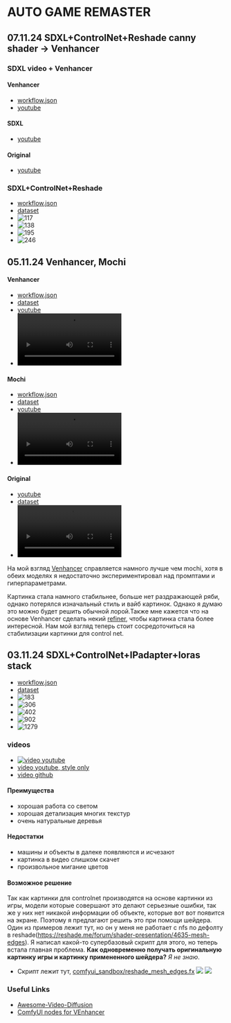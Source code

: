 # AUTO GAME REMASTER

## 07.11.24 SDXL+ControlNet+Reshade canny shader -> Venhancer

### SDXL video + Venhancer
#### Venhancer
- [workflow.json](showcases/showcase_2/nfs_venhancer.json)
- [youtube](https://youtu.be/7mpGQl7Z91k?si=XTTGQO5ZtLi6yMqI)

#### SDXL

- [youtube](https://youtu.be/tdmL3rGf3NE)

#### Original

- [youtube](https://youtu.be/wYxjkZ3cXA8)

### SDXL+ControlNet+Reshade
- [workflow.json](showcases/showcase_3/nfs_reshade_ip_lora_control_video_notes.json)
- [dataset](https://huggingface.co/dim/auto_remaster/blob/main/reshade_video_4.zip)
- ![117](showcases/showcase_3/117.png)
- ![138](showcases/showcase_3/138.png)
- ![195](showcases/showcase_3/195.png)
- ![246](showcases/showcase_3/246.png)

## 05.11.24 Venhancer, Mochi

#### Venhancer
- [workflow.json](showcases/showcase_2/nfs_venhancer.json)
- [dataset](https://huggingface.co/dim/auto_remaster/blob/main/render_nfs_noblur_high_graph_2_ip_control_lora_1.tar.gz)
- [youtube](https://youtu.be/KWcad7MjKQo)
- <video src="https://github.com/user-attachments/assets/66eb4ee4-d3bf-4190-9810-1e697165f8f2" width="50%" controls autoplay loop></video>


#### Mochi
- [workflow.json](showcases/showcase_2/nfs_mochi_enhancer.json)
- [dataset](https://huggingface.co/dim/auto_remaster/blob/main/render_nfs_noblur_high_graph_2_ip_control_lora_1.tar.gz)
- [youtube](https://youtu.be/h2xGpse_GRQ)
- <video src="https://github.com/user-attachments/assets/9633fbde-3ee5-4f51-8c66-9b032b33bb1a" width="50%" controls autoplay loop></video>

#### Original
- [youtube](https://youtu.be/UHwW8Y2Vyjs)
- [dataset](https://huggingface.co/dim/auto_remaster/blob/main/render_nfs_noblur_high_graph_2_ip_control_lora_1.tar.gz)
- <video src="https://github.com/user-attachments/assets/0454d387-4e55-4302-a9f1-4153786d03ab" width="50%" controls autoplay loop></video>

На мой взгляд [Venhancer](https://github.com/Vchitect/VEnhancer) справляется намного лучше чем mochi, хотя в обеих моделях я недостаточно экспериментировал над промптами и гиперпараметрами.

Картинка стала намного стабильнее, больше нет раздражающей ряби, однако потерялся изначальный стиль и вайб картинок. Однако я думаю это можно будет решить обычной лорой.Также мне кажется что на основе Venhancer сделать некий [refiner](https://www.reddit.com/r/StableDiffusion/comments/15ah7uj/can_someone_explain_what_the_sdxl_refiner_does/), чтобы картинка стала более интересной. Нам мой взгляд теперь стоит сосредоточиться на стабилизации картинки для control net.

## 03.11.24 SDXL+ControlNet+IPadapter+loras stack
- [workflow.json](./showcases/showcase_1/nfs_ip_control_lora_showcase_1.json)
- [dataset](https://huggingface.co/dim/auto_remaster/blob/main/render_nfs_noblur_high_graph_2.tar.gz)
- ![183](showcases/showcase_1/nfs_00000183.png)
- ![306](showcases/showcase_1/nfs_00000306.png)
- ![402](showcases/showcase_1/nfs_00000402.png)
- ![902](showcases/showcase_1/nfs_00000902.png)
- ![1279](showcases/showcase_1/nfs_00001279.png)
### videos
- [![video youtube](./showcases/showcase_1/showcase_video_preview.jpg)](https://youtu.be/AX1ZpzI6wcQ)
- [video youtube, style only](https://youtu.be/fegY0VjZm1A)
- [video github](showcases/showcase_1/output.mp4)

#### Преимущества
- хорошая работа со светом
- хорошая детализация многих текстур
- очень натуральные деревья
#### Недостатки
- машины и объекты в далеке появляются и исчезают
- картинка в видео слишком скачет
- произвольное мигание цветов

#### Возможное решение
Так как картинки для controlnet производятся на основе картинки из игры, модели которые совершают это делают серьезные ошибки, так же у них нет никакой информации об объекте, которые вот вот появится на экране. Поэтому я предлагают решить это при помощи шейдера. Один из примеров лежит тут, но он у меня не работает с nfs по дефолту в reshade(https://reshade.me/forum/shader-presentation/4635-mesh-edges). Я написал какой-то супербазовый скрипт для этого, но теперь встала главная проблема. **Как одновременно получать оригинальную картинку игры и картинку примененного шейдера?** *Я не знаю*.
- Скрипт лежит тут, [comfyui_sandbox/reshade_mesh_edges.fx](comfyui_sandbox/reshade_mesh_edges.fx)
![](showcases/showcase_1/original.jpg)
![](showcases/showcase_1/reshade.jpg)


### Useful Links
- [Awesome-Video-Diffusion](https://github.com/showlab/Awesome-Video-Diffusion)
- [ComfyUI nodes for VEnhancer](https://github.com/kijai/ComfyUI-VEnhancer)
